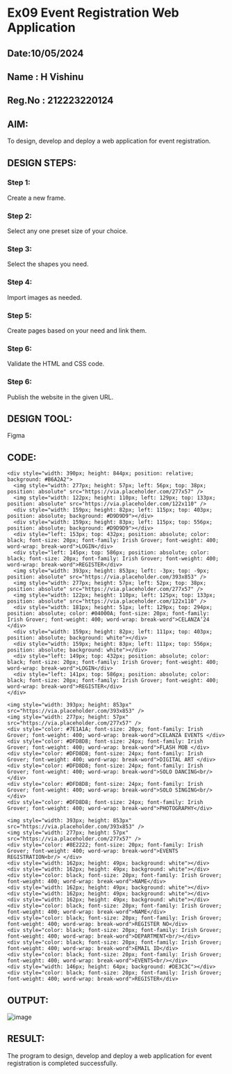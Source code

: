 # Ex09 Event Registration Web Application
## Date:10/05/2024
## Name : H Vishinu 
## Reg.No : 212223220124
## AIM:
To design, develop and deploy a web application for event registration.

## DESIGN STEPS:

### Step 1:
Create a new frame.

### Step 2:
Select any one preset size of your choice.

### Step 3:
Select the shapes you need.

### Step 4:
Import images as needed.

### Step 5:
Create pages based on your need and link them.

### Step 6:

Validate the HTML and CSS code.

### Step 6:

Publish the website in the given URL.

## DESIGN TOOL:
Figma

## CODE:

```
<div style="width: 390px; height: 844px; position: relative; background: #B6A2A2">
  <img style="width: 277px; height: 57px; left: 56px; top: 38px; position: absolute" src="https://via.placeholder.com/277x57" />
  <img style="width: 122px; height: 110px; left: 129px; top: 133px; position: absolute" src="https://via.placeholder.com/122x110" />
  <div style="width: 159px; height: 82px; left: 115px; top: 403px; position: absolute; background: #D9D9D9"></div>
  <div style="width: 159px; height: 83px; left: 115px; top: 556px; position: absolute; background: #D9D9D9"></div>
  <div style="left: 153px; top: 432px; position: absolute; color: black; font-size: 20px; font-family: Irish Grover; font-weight: 400; word-wrap: break-word">LOGIN</div>
  <div style="left: 145px; top: 586px; position: absolute; color: black; font-size: 20px; font-family: Irish Grover; font-weight: 400; word-wrap: break-word">REGISTER</div>
  <img style="width: 393px; height: 853px; left: -3px; top: -9px; position: absolute" src="https://via.placeholder.com/393x853" />
  <img style="width: 277px; height: 57px; left: 52px; top: 38px; position: absolute" src="https://via.placeholder.com/277x57" />
  <img style="width: 122px; height: 110px; left: 125px; top: 133px; position: absolute" src="https://via.placeholder.com/122x110" />
  <div style="width: 181px; height: 51px; left: 129px; top: 294px; position: absolute; color: #04000A; font-size: 20px; font-family: Irish Grover; font-weight: 400; word-wrap: break-word">CELANZA’24 </div>
  <div style="width: 159px; height: 82px; left: 111px; top: 403px; position: absolute; background: white"></div>
  <div style="width: 159px; height: 83px; left: 111px; top: 556px; position: absolute; background: white"></div>
  <div style="left: 149px; top: 432px; position: absolute; color: black; font-size: 20px; font-family: Irish Grover; font-weight: 400; word-wrap: break-word">LOGIN</div>
  <div style="left: 141px; top: 586px; position: absolute; color: black; font-size: 20px; font-family: Irish Grover; font-weight: 400; word-wrap: break-word">REGISTER</div>
</div>
```
```
<img style="width: 393px; height: 853px" src="https://via.placeholder.com/393x853" />
<img style="width: 277px; height: 57px" src="https://via.placeholder.com/277x57" />
<div style="color: #7E1A1A; font-size: 20px; font-family: Irish Grover; font-weight: 400; word-wrap: break-word">CELANZA EVENTS </div>
<div style="color: #DFD8D8; font-size: 24px; font-family: Irish Grover; font-weight: 400; word-wrap: break-word">FLASH MOB </div>
<div style="color: #DFD8D8; font-size: 24px; font-family: Irish Grover; font-weight: 400; word-wrap: break-word">DIGITAL ART </div>
<div style="color: #DFD8D8; font-size: 24px; font-family: Irish Grover; font-weight: 400; word-wrap: break-word">SOLO DANCING<br/></div>
<div style="color: #DFD8D8; font-size: 24px; font-family: Irish Grover; font-weight: 400; word-wrap: break-word">SOLO SINGING<br/></div>
<div style="color: #DFD8D8; font-size: 24px; font-family: Irish Grover; font-weight: 400; word-wrap: break-word">PHOTOGRAPHY</div>
```
```
<img style="width: 393px; height: 853px" src="https://via.placeholder.com/393x853" />
<img style="width: 277px; height: 57px" src="https://via.placeholder.com/277x57" />
<div style="color: #8E2222; font-size: 20px; font-family: Irish Grover; font-weight: 400; word-wrap: break-word">EVENTS  REGISTRATION<br/> </div>
<div style="width: 162px; height: 49px; background: white"></div>
<div style="width: 162px; height: 49px; background: white"></div>
<div style="color: black; font-size: 20px; font-family: Irish Grover; font-weight: 400; word-wrap: break-word">NAME</div>
<div style="width: 162px; height: 49px; background: white"></div>
<div style="width: 162px; height: 49px; background: white"></div>
<div style="width: 162px; height: 49px; background: white"></div>
<div style="color: black; font-size: 20px; font-family: Irish Grover; font-weight: 400; word-wrap: break-word">NAME</div>
<div style="color: black; font-size: 20px; font-family: Irish Grover; font-weight: 400; word-wrap: break-word">REGISTER NO</div>
<div style="color: black; font-size: 20px; font-family: Irish Grover; font-weight: 400; word-wrap: break-word">DEPARTMENT<br/></div>
<div style="color: black; font-size: 20px; font-family: Irish Grover; font-weight: 400; word-wrap: break-word">EMAIL ID</div>
<div style="color: black; font-size: 20px; font-family: Irish Grover; font-weight: 400; word-wrap: break-word">EVENTS<br/></div>
<div style="width: 146px; height: 64px; background: #DE3C3C"></div>
<div style="color: black; font-size: 20px; font-family: Irish Grover; font-weight: 400; word-wrap: break-word">REGISTER</div>
```


## OUTPUT:
![image](https://github.com/VisHinu24/Figma/assets/144244396/e5ce0811-b89e-4eca-a6c4-b8a92fc6a60c)



## RESULT:
The program to design, develop and deploy a web application for event registration is completed successfully.
